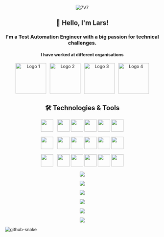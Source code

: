 <p align="center">
    <img src="https://github.com/user-attachments/assets/1f4fbfa9-fc0c-4fea-a052-2ee0bdb6e43b" alt="7V7"/>
</p>


<h2 align="center"> 👋 Hello, I'm Lars!</h2>
<h3 align="center"> I'm a Test Automation Engineer with a big passion for technical challenges.</h3>

<h4 align="center"> I have worked at different organisations </h4>

<p align="center">
    <img src="https://github.com/user-attachments/assets/b1130845-a2b0-41bf-a410-fd607f7e3c99" width="100" height="auto" alt="Logo 1"/>
    &nbsp;
    <img src="https://github.com/user-attachments/assets/5b9de25f-a040-44db-897c-6e33c67a57e0" width="100" height="auto" alt="Logo 2"/>
    &nbsp;
    <img src="https://github.com/user-attachments/assets/72b3b3ee-96cd-4a5c-84b4-0d2a24d0b74f" width="100" height="auto" alt="Logo 3"/>
    &nbsp;
    <img src="https://github.com/user-attachments/assets/e0f19fa5-d0cb-4ab7-a861-35f0f604920d" width="100" height="auto" alt="Logo 4"/>
</p>



<h2 align="center"> 🛠️ Technologies & Tools</h2>

<p align="center">
  <img src="https://github.com/user-attachments/assets/15ab100f-74b6-4e50-b475-cdc7136b3fab" height="40" width="40" style="margin-right: 10px;"/>
  <img src="https://github.com/user-attachments/assets/bc8bad54-3c04-48a2-8ad1-df2c9cf338dc" height="40" width="40"/>
  <img src="https://github.com/user-attachments/assets/362db0fc-0bd6-46b3-9299-53ce7e7e144f" height="40" width="40"/>
  <img src="https://github.com/user-attachments/assets/8e15d930-b190-4369-b490-334ce822bb30" height="40" width="40"/>
  <img src="https://github.com/user-attachments/assets/2222d22d-c951-4a89-aa1f-34beb71ff7b4" height="40" width="40"/>
  <img src="https://github.com/user-attachments/assets/f0f20b63-98e5-447b-9d4d-b64b90639c61" height="40" width="40"/>
</p>

<p align="center">
  <img src="https://github.com/user-attachments/assets/64ff3e7b-3519-470d-9c53-c6dd939d44fc" height="40" width="40" style="margin-right: 10px;"/>
  <img src="https://github.com/user-attachments/assets/055f80bf-5533-4044-92f0-2bf7259a7c18" height="40" width="40"/>
  <img src="https://github.com/user-attachments/assets/87ba52df-af41-4c08-a8b0-e9930a9d6956" height="40" width="40"/>
  <img src="https://github.com/user-attachments/assets/404f6340-2519-4d22-b398-6835839461d4" height="40" width="40"/>
  <img src="https://github.com/user-attachments/assets/dc4ad6a1-6a47-41e5-a14e-96c690de8aeb" height="40" width="40"/>
  <img src="https://github.com/user-attachments/assets/a3be32a9-7a21-4726-a059-182ce14135a9" height="40" width="40"/>
</p>

<p align="center">
  <img src="https://github.com/user-attachments/assets/0929f3a8-8a2a-48ac-b4a0-9168e62eac90" height="40" width="40" style="margin-right: 10px;"/>
  <img src="https://github.com/user-attachments/assets/956a522b-24b6-4691-a9c7-05720eb766f0" height="40" width="40"/>
  <img src="https://github.com/user-attachments/assets/a245dd87-7d45-4e93-834f-11178f6d4b8f" height="40" width="40"/>
  <img src="https://github.com/user-attachments/assets/901f0dca-3d6b-4c52-b20c-f6d80a0bd982" height="40" width="40"/>
  <img src="https://github.com/user-attachments/assets/a92f85ba-26d0-42fe-b01f-13883f394eed" height="40" width="40"/>
  <img src="https://github.com/user-attachments/assets/42bcf4b2-13dd-44e2-a7b9-ac49822e7719" height="40" width="40"/>
</p>







<p align="center">
  <a href="https://skillicons.dev">
    <img src="https://skillicons.dev/icons?i=maven,jenkins,gherkin,java,postgres,postman,selenium" />
  </a>





<p align="center">


  <a href="https://skillicons.dev">
    <img src="https://skillicons.dev/icons?i=pycharm,py,regex,rider,spring,idea,kafka"/>
  </a>
</p>



<p align="center">
  <a href="https://skillicons.dev">
    <img src="https://skillicons.dev/icons?i=ubuntu,vscode,windows,visualstudio,ts,kubernetes,linux" />
  </a>
</p>

<p align="center">
  <a href="https://skillicons.dev">
    <img src="https://skillicons.dev/icons?i=androidstudio,apple,azure,bash,cs,css,md" />
  </a>
</p>

<p align="center">
  <a href="https://skillicons.dev">
    <img src="https://skillicons.dev/icons?i=cypress,docker,figma,git,github,gitlab,notion"
 />
  </a>
</p>

<p align="center">
  <a href="https://skillicons.dev">
    <img src="https://skillicons.dev/icons?i=grafana,html,stackoverflow,npm,js,mysql,kali" />
  </a>
</p>

<picture>
  <source media="(prefers-color-scheme: dark)" srcset="https://raw.githubusercontent.com/tobiasmeyhoefer/tobiasmeyhoefer/output/github-snake-dark.svg" />
  <source media="(prefers-color-scheme: light)" srcset="https://raw.githubusercontent.com/tobiasmeyhoefer/tobiasmeyhoefer/output/github-snake.svg" />
  <img alt="github-snake" src="https://raw.githubusercontent.com/tobiasmeyhoefer/tobiasmeyhoefer/output/github-snake.svg" />
</picture>

